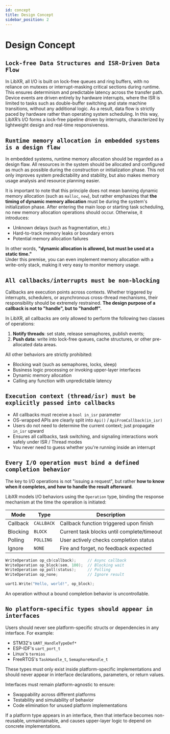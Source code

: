 ```yaml
---
id: concept
title: Design Concept
sidebar_position: 2
---
```


# Design Concept

## `Lock-free Data Structures and ISR-Driven Data Flow`

In LibXR, all I/O is built on lock-free queues and ring buffers, with no reliance on mutexes or interrupt-masking critical sections during runtime. This ensures determinism and predictable latency across the transfer path. Device events are driven entirely by hardware interrupts, where the ISR is limited to tasks such as double-buffer switching and state machine transitions, without any additional logic. As a result, data flow is strictly paced by hardware rather than operating system scheduling. In this way, LibXR’s I/O forms a lock-free pipeline driven by interrupts, characterized by lightweight design and real-time responsiveness.

## `Runtime memory allocation in embedded systems is a design flaw`

In embedded systems, runtime memory allocation should be regarded as a design flaw. All resources in the system should be allocated and configured as much as possible during the construction or initialization phase. This not only improves system predictability and stability, but also makes memory usage analysis and resource planning easier.

It is important to note that this principle does not mean banning dynamic memory allocation (such as `malloc`, `new`), but rather emphasizes that **the timing of dynamic memory allocation** must be during the system's initialization phase. After entering the main loop or starting task scheduling, no new memory allocation operations should occur. Otherwise, it introduces:

- Unknown delays (such as fragmentation, etc.)
- Hard-to-track memory leaks or boundary errors
- Potential memory allocation failures

In other words, **"dynamic allocation is allowed, but must be used at a static time."**  
Under this premise, you can even implement memory allocation with a write-only stack, making it very easy to monitor memory usage.

## `All callbacks/interrupts must be non-blocking`

Callbacks are execution points across contexts. Whether triggered by interrupts, schedulers, or asynchronous cross-thread mechanisms, their responsibility should be extremely restrained. **The design purpose of a callback is not to "handle", but to "handoff".**

In LibXR, all callbacks are only allowed to perform the following two classes of operations:

1. **Notify threads**: set state, release semaphores, publish events;
2. **Push data**: write into lock-free queues, cache structures, or other pre-allocated data areas.

All other behaviors are strictly prohibited:

- Blocking wait (such as semaphores, locks, sleep)  
- Business logic processing or invoking upper-layer interfaces  
- Dynamic memory allocation  
- Calling any function with unpredictable latency

## `Execution context (thread/isr) must be explicitly passed into callbacks`

- All callbacks must receive a `bool in_isr` parameter  
- OS-wrapped APIs are clearly split into `Api()` / `ApiFromCallback(in_isr)`  
- Users do not need to determine the current context; just propagate `in_isr` upward  
- Ensures all callbacks, task switching, and signaling interactions work safely under ISR / Thread modes  
- You never need to guess whether you're running inside an interrupt

## `Every I/O operation must bind a defined completion behavior`

The key to I/O operations is not "issuing a request", but rather **how to know when it completes, and how to handle the result afterward**.

LibXR models I/O behaviors using the `Operation` type, binding the response mechanism at the time the operation is initiated:

| Mode     | Type       | Description                                |
| -------- | ---------- | ------------------------------------------ |
| Callback | `CALLBACK` | Callback function triggered upon finish    |
| Blocking | `BLOCK`    | Current task blocks until complete/timeout |
| Polling  | `POLLING`  | User actively checks completion status     |
| Ignore   | `NONE`     | Fire and forget, no feedback expected      |

```cpp
WriteOperation op_cb(callback);     // Async callback
WriteOperation op_block(sem, 100);  // Blocking wait
WriteOperation op_poll(status);     // Polling
WriteOperation op_none;             // Ignore result

uart1.Write("Hello, world!", op_block);
```

An operation without a bound completion behavior is uncontrollable.

## `No platform-specific types should appear in interfaces`

Users should never see platform-specific structs or dependencies in any interface. For example:

- STM32's `UART_HandleTypeDef*`
- ESP-IDF's `uart_port_t`
- Linux's `termios`
- FreeRTOS's `TaskHandle_t`, `SemaphoreHandle_t`

These types must only exist inside platform-specific implementations and should never appear in interface declarations, parameters, or return values.

Interfaces must remain platform-agnostic to ensure:

- Swappability across different platforms  
- Testability and simulability of behavior  
- Code elimination for unused platform implementations  

If a platform type appears in an interface, then that interface becomes non-reusable, unmaintainable, and causes upper-layer logic to depend on concrete implementations.

